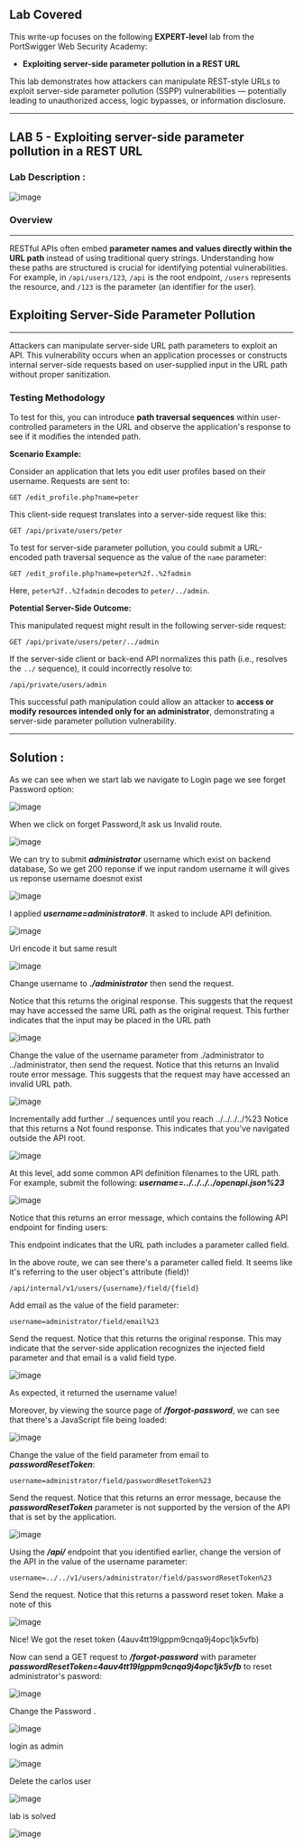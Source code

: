 ## Lab Covered

This write-up focuses on the following **EXPERT-level** lab from the PortSwigger Web Security Academy:

- **Exploiting server-side parameter pollution in a REST URL**

This lab demonstrates how attackers can manipulate REST-style URLs to exploit server-side parameter pollution (SSPP) vulnerabilities — potentially leading to unauthorized access, logic bypasses, or information disclosure.

---

## LAB 5 - Exploiting server-side parameter pollution in a REST URL

### Lab Description :

![image](https://github.com/user-attachments/assets/7141ec2f-2fdd-499c-9498-053903a75070)



### Overview
---
RESTful APIs often embed **parameter names and values directly within the URL path** instead of using traditional query strings. Understanding how these paths are structured is crucial for identifying potential vulnerabilities. For example, in `/api/users/123`, `/api` is the root endpoint, `/users` represents the resource, and `/123` is the parameter (an identifier for the user).

## Exploiting Server-Side Parameter Pollution
---
Attackers can manipulate server-side URL path parameters to exploit an API. This vulnerability occurs when an application processes or constructs internal server-side requests based on user-supplied input in the URL path without proper sanitization.

### Testing Methodology
To test for this, you can introduce **path traversal sequences** within user-controlled parameters in the URL and observe the application's response to see if it modifies the intended path.

**Scenario Example:**

Consider an application that lets you edit user profiles based on their username. Requests are sent to:


``` GET /edit_profile.php?name=peter ```


This client-side request translates into a server-side request like this:


``` GET /api/private/users/peter ```


To test for server-side parameter pollution, you could submit a URL-encoded path traversal sequence as the value of the `name` parameter:

``` GET /edit_profile.php?name=peter%2f..%2fadmin ``` 


Here, `peter%2f..%2fadmin` decodes to `peter/../admin`.

**Potential Server-Side Outcome:**

This manipulated request might result in the following server-side request:

``` GET /api/private/users/peter/../admin ```


If the server-side client or back-end API normalizes this path (i.e., resolves the `../` sequence), it could incorrectly resolve to:


``` /api/private/users/admin ```

This successful path manipulation could allow an attacker to **access or modify resources intended only for an administrator**, demonstrating a server-side parameter pollution vulnerability.

---

## Solution :

As we can see when we start lab we navigate to  Login page we see forget Password option:

![image](https://github.com/user-attachments/assets/5090c073-36a0-43ef-93c7-f0963ac3d113)

When we click on forget Password,It ask us Invalid route.

![image](https://github.com/user-attachments/assets/79c888b7-752d-4f2d-bba9-3c4e0ae6c355)

We can try to submit ***administrator*** username which exist on backend database, So we get 200 reponse if we input random username it will gives us reponse username doesnot exist

![image](https://github.com/user-attachments/assets/cb762746-229c-4cdb-a8a8-7d3244f25954)

I applied ***username=administrator#***. It asked to include API definition.

![image](https://github.com/user-attachments/assets/9bc412dd-e068-4b6a-ab5c-cc0698c33739)

Url encode it but same result

![image](https://github.com/user-attachments/assets/79c0e8ca-fc3b-49d4-b95a-ca2828ab4f61)

Change username to ***./administrator*** then send the request.

Notice that this returns the original response. This suggests that the request may have accessed the same URL path as the original request. This further indicates that the input may be placed in the URL path

![image](https://github.com/user-attachments/assets/b9216782-04d8-427f-9f11-0499d6e5822b)

Change the value of the username parameter from ./administrator to ../administrator, then send the request.
Notice that this returns an Invalid route error message. This suggests that the request may have accessed an invalid URL path.

![image](https://github.com/user-attachments/assets/b46d9fd4-0b45-422c-8d23-3991c90bd35c)

Incrementally add further ../ sequences until you reach ../../../../%23 Notice that this returns a Not found response. This indicates that you've navigated outside the API root.

![image](https://github.com/user-attachments/assets/e30e1364-d817-458d-9e4a-21ad0922fdaf)


At this level, add some common API definition filenames to the URL path. For example, submit the following:
***username=../../../../openapi.json%23***


![image](https://github.com/user-attachments/assets/bda07e13-e6db-4c51-96a9-34093c4c0dac)


Notice that this returns an error message, which contains the following API endpoint for finding users:

This endpoint indicates that the URL path includes a parameter called field.

In the above route, we can see there's a parameter called field. It seems like it's referring to the user object's attribute (field)!

```/api/internal/v1/users/{username}/field/{field}```



Add email as the value of the field parameter:

```username=administrator/field/email%23```

Send the request. Notice that this returns the original response. This may indicate that the server-side application recognizes the injected field parameter and that email is a valid field type.


![image](https://github.com/user-attachments/assets/5aadd8b5-eb2d-4757-8a2e-bd320d65afb3)

As expected, it returned the username value!

Moreover, by viewing the source page of ***/forgot-password***, we can see that there's a JavaScript file being loaded:

![image](https://github.com/user-attachments/assets/2a55b9c9-29e9-426d-8919-1de49c5ef78d)


Change the value of the field parameter from email to ***passwordResetToken***:

```username=administrator/field/passwordResetToken%23```

Send the request. Notice that this returns an error message, because the ***passwordResetToken*** parameter is not supported by the version of the API that is set by the application.


![image](https://github.com/user-attachments/assets/cc8fe458-88ad-4c01-89b5-0ed50d15046a)


Using the ***/api/*** endpoint that you identified earlier, change the version of the API in the value of the username parameter:

```username=../../v1/users/administrator/field/passwordResetToken%23```

Send the request. Notice that this returns a password reset token. Make a note of this

![image](https://github.com/user-attachments/assets/0b161e79-dac1-49c0-8802-f931c10b4073)

Nice! We got the reset token (4auv4tt19lgppm9cnqa9j4opc1jk5vfb)

Now can send a GET request to ***/forgot-password*** with parameter ***passwordResetToken=4auv4tt19lgppm9cnqa9j4opc1jk5vfb*** to reset administrator's pasword:

![image](https://github.com/user-attachments/assets/b7420add-ff4f-4c73-946a-34c185199480)



Change the Password .

![image](https://github.com/user-attachments/assets/af1723ab-9eb4-41bc-8fbc-3587070fba84)

login as admin 

![image](https://github.com/user-attachments/assets/13589172-3638-4c20-b10d-79d2c9ff39f5)

Delete the carlos user

![image](https://github.com/user-attachments/assets/c958e386-179c-4acf-a2d3-2f66c1aa9f9e)


lab is solved

![image](https://github.com/user-attachments/assets/e398034e-96e1-4689-a119-5286636c35b7)

